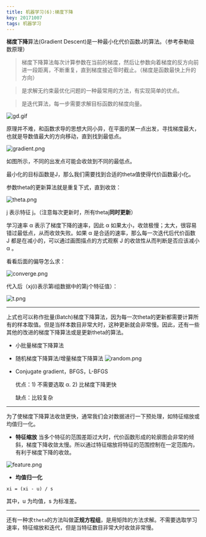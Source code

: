 ```yaml
---
title: 机器学习(6):梯度下降
key: 20171007
tags: 机器学习
---
```


**梯度下降**算法(Gradient Descent)是一种最小化代价函数J的算法。（参考泰勒级数原理）

> 梯度下降算法每次计算参数在当前的梯度，然后让参数向着梯度的反方向前进一段距离，不断重复，直到梯度接近零时截止。（梯度是函数最快上升的方向）

> 是求解无约束最优化问题的一种最常用的方法，有实现简单的优点。

> 是迭代算法，每一步需要求解目标函数的梯度向量。

<!--more-->

![gd.gif](https://i.loli.net/2018/09/10/5b968c809ff7b.gif)

原理并不难，和函数求导的思想大同小异，在平面的某一点出发，寻找梯度最大，也就是导数值最大的方向移动，直到找到最低点。

![gradient.png](https://i.loli.net/2018/08/20/5b7a65341f041.png)

如图所示，不同的出发点可能会收敛到不同的最低点。

最小化的目标函数是J，那么我们需要找到合适的theta值使得代价函数最小化。

参数theta的更新算法就是重复下式，直到收敛：

![theta.png](https://i.loli.net/2018/08/20/5b7a6533bae0b.png)

j 表示特征 j。（注意每次更新时，所有thetaj**同时更新**）

学习速率 α 表示了梯度下降的速率，因此 α 如果太小，收敛极慢；太大，很容易错过最低点，从而收敛失败。如果 α 是合适的速率，那么每一次迭代后代价函数 J 都是在减小的，可以通过画图描点的方式观察 J 的收敛性从而判断是否应该减小 α 。

看看后面的偏导怎么求：

![converge.png](https://i.loli.net/2018/08/20/5b7a6533e87fe.png)

代入后（xj(i)表示第i组数据中的第j个特征值）：

![t.png](https://i.loli.net/2018/08/20/5b7a6533e612f.png)

----------

上式也可以称作批量(Batch)梯度下降算法，因为每一次theta的更新都需要计算所有的样本取值。但是当样本数目非常大时，这种更新就会非常慢。因此，还有一些其他的改进的梯度下降算法或是更新theta的算法。

 - 小批量梯度下降算法

 - 随机梯度下降算法/增量梯度下降算法
![random.png](https://i.loli.net/2018/08/20/5b7a6533f3662.png)

 - Conjugate gradient，BFGS，L-BFGS

	优点：1) 不需要选取 α.  2) 比梯度下降更快
	
	缺点：比较复杂

----------

为了使梯度下降算法收敛更快，通常我们会对数据进行一下预处理，如特征缩放或均值归一化。

 - **特征缩放**
当多个特征的范围差距过大时，代价函数形成的轮廓图会非常的倾斜，梯度下降收敛太慢。所以通过特征缩放将特征的范围控制在一定范围内，有利于梯度下降的收敛。

![feature.png](https://i.loli.net/2018/08/20/5b7a65342f211.png)

 - **均值归一化**

  `xi = (xi - u) / s`

其中，u 为均值，s 为标准差。

----------

还有一种求`theta`的方法叫做**正规方程组**，是用矩阵的方法求解。不需要选取学习速率，特征缩放和迭代，但是当特征数目非常大时收敛非常慢。
